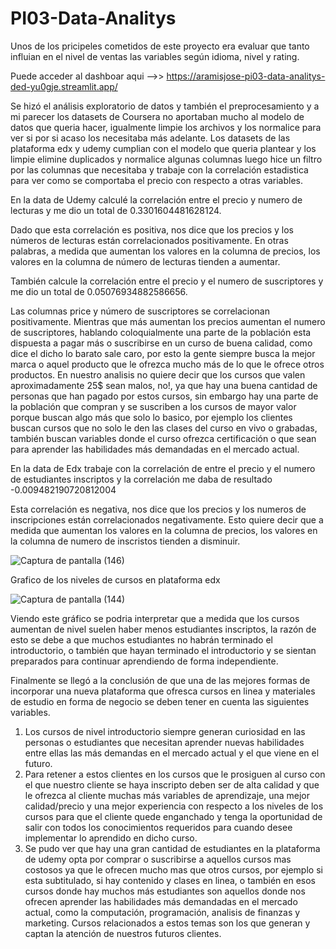 # PI03-Data-Analitys

Unos de los pricipeles cometidos de este proyecto era evaluar que tanto influian en el nivel de ventas las variables según idioma, nivel y rating.

Puede acceder al dashboar aqui -->> https://aramisjose-pi03-data-analitys-ded-yu0gje.streamlit.app/


Se hizó el análisis exploratorio de datos y también el preprocesamiento y a mi parecer los datasets de Coursera no aportaban mucho al modelo de datos que queria hacer, igualmente limpie los archivos y los normalice para ver si por si acaso los necesitaba más adelante. Los datasets de las plataforma edx y udemy cumplian con el modelo que queria plantear y los limpie elimine duplicados y normalice algunas columnas luego hice un filtro por las columnas que necesitaba y trabaje con la correlación  estadistica para ver como se comportaba el precio con respecto a otras variables.


En la data de Udemy calculé la correlación entre el precio y numero de lecturas y me dio un total de 0.3301604481628124.

Dado que esta correlación es positiva, nos dice que los precios y los números de lecturas están correlacionados positivamente. En otras palabras, a medida que aumentan los valores en la columna de precios, los valores en la columna de número de lecturas tienden a aumentar.

También calcule la correlación entre el precio y el numero de suscriptores y me dio un total de 0.05076934882586656.

Las columnas price y número de suscriptores se correlacionan positivamente. Mientras que más aumentan los precios aumentan el numero de suscriptores, hablando coloquialmente una parte de la población esta dispuesta a pagar más o suscribirse en un curso de buena calidad, como dice el dicho lo barato sale caro, por esto la gente siempre busca la mejor marca o aquel producto que le ofrezca mucho más de lo que le ofrece otros productos. En nuestro analisis no quiere decir que los cursos que valen aproximadamente 25$ sean malos, no!, ya que hay una buena cantidad de personas que han pagado por estos cursos, sin embargo hay una parte de la población que compran y se suscriben a los cursos de mayor valor porque buscan algo más que solo lo basico, por ejemplo los clientes buscan cursos que no solo le den las clases del curso en vivo o grabadas, también buscan variables donde el curso ofrezca certificación o que sean para aprender las habilidades más demandadas en el mercado actual.


En la data de Edx trabaje con la correlación de entre el precio y el numero de estudiantes inscriptos  y la correlación me daba de resultado -0.009482190720812004

Esta correlación es negativa, nos dice que los precios y los numeros de inscripciones están correlacionados negativamente. Esto quiere decir que a medida que aumentan los valores en la columna de precios, los valores en la columna de numero de inscristos tienden a disminuir.

![Captura de pantalla (146)](https://user-images.githubusercontent.com/67377571/216085626-4d532f2f-c2d7-4363-9f96-1098c8230963.png)


Grafico de los niveles de cursos en plataforma edx


![Captura de pantalla (144)](https://user-images.githubusercontent.com/67377571/216084850-b7fe7464-c4d7-4c9e-b6f6-e1fe38b90d18.png)





Viendo este gráfico se podria interpretar que a medida que los cursos aumentan de nivel suelen haber menos estudiantes inscriptos, la razón de esto se debe a que muchos estudiantes no habrán terminado el introductorio, o también que hayan terminado el introductorio y se sientan preparados para continuar aprendiendo de forma independiente.


Finalmente se llegó a la conclusión de que una de las mejores formas de incorporar una nueva plataforma que ofresca cursos en linea y materiales de estudio en forma de negocio se deben tener en cuenta las siguientes variables.
1) Los cursos de nivel introductorio siempre generan curiosidad en las personas o estudiantes que necesitan aprender nuevas habilidades entre ellas las más demandas en el mercado actual y el que viene en el futuro.
2) Para retener a estos clientes en los cursos que le prosiguen al curso con el que nuestro cliente se haya inscripto deben ser de alta calidad y que le ofrezca al cliente muchas más variables de aprendizaje, una mejor calidad/precio y una mejor experiencia con respecto a los niveles de los cursos para que el cliente quede enganchado y tenga la oportunidad de salir con todos los conocimientos requeridos para cuando desee implementar lo aprendido en dicho curso.
3) Se pudo ver que hay una gran cantidad de estudiantes en la plataforma de udemy opta por comprar o suscribirse a aquellos cursos mas costosos ya que le ofrecen mucho mas que otros cursos, por ejemplo si esta subtitulado, si hay contenido y clases en linea, o también en esos cursos donde hay muchos más estudiantes son aquellos donde nos ofrecen aprender las habilidades más demandadas en el mercado actual, como la computación, programación, analisis de finanzas y marketing. Cursos relacionados a estos temas son los que generan y captan la atención de nuestros futuros clientes.

